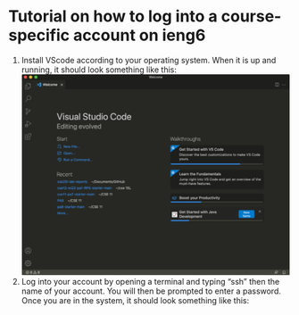 # Tutorial on how to log into a course-specific account on ieng6
1. Install VScode according to your operating system. When it is up and running, it should look something like this:
![Image](step1.png)
2. Log into your account by opening a terminal and typing “ssh” then the name of your account. You will then be prompted to enter a password. Once you are in the system, it should look something like this:
